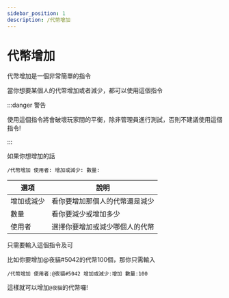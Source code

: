 ```yaml
---
sidebar_position: 1
description: /代幣增加
---
```


# 代幣增加

<head>
  <title>代幣增加</title>
</head>

代幣增加是一個非常簡單的指令

當你想要某個人的代幣增加或者減少，都可以使用這個指令

:::danger 警告

使用這個指令將會破壞玩家間的平衡，除非管理員進行測試，否則不建議使用這個指令!

:::

如果你想增加的話
```
/代幣增加 使用者: 增加或減少: 數量:
```
| 選項                | 說明                                                  |
|-----------------|---------------------------------------------------------|
| 增加或減少      | 看你要增加那個人的代幣還是減少    |
| 數量                | 看你要減少或增加多少                     |
| 使用者             | 選擇你要增加或減少哪個人的代幣    |
只需要輸入這個指令及可

比如你要增加@夜貓#5042的代幣100個，那你只需輸入

`/代幣增加 使用者:@夜貓#5042 增加或減少:增加 數量:100` 

這樣就可以增加`@夜貓`的代幣囉!
